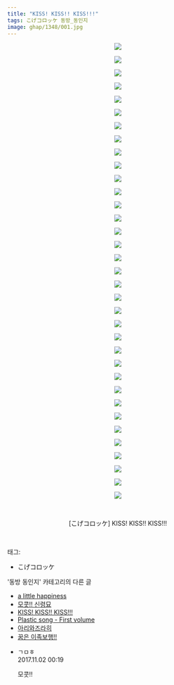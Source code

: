 ```yaml
---
title: "KISS! KISS!! KISS!!!"
tags: こげコロッケ 동방_동인지
image: ghap/1348/001.jpg
---
```

<div class="article">
<p style="text-align: center; clear: none; float: none;"><img src="{{ site.nasurl }}/ghap/1348/001.jpg"/></p>
<p style="text-align: center; clear: none; float: none;"><img src="{{ site.nasurl }}/ghap/1348/002.jpg"/></p>
<p style="text-align: center; clear: none; float: none;"><img src="{{ site.nasurl }}/ghap/1348/003.jpg"/></p>
<p style="text-align: center; clear: none; float: none;"><img src="{{ site.nasurl }}/ghap/1348/004.jpg"/></p>
<p style="text-align: center; clear: none; float: none;"><img src="{{ site.nasurl }}/ghap/1348/005.jpg"/></p>
<p style="text-align: center; clear: none; float: none;"><img src="{{ site.nasurl }}/ghap/1348/006.jpg"/></p>
<p style="text-align: center; clear: none; float: none;"><img src="{{ site.nasurl }}/ghap/1348/007.jpg"/></p>
<p style="text-align: center; clear: none; float: none;"><img src="{{ site.nasurl }}/ghap/1348/008.jpg"/></p>
<p style="text-align: center; clear: none; float: none;"><img src="{{ site.nasurl }}/ghap/1348/009.jpg"/></p>
<p style="text-align: center; clear: none; float: none;"><img src="{{ site.nasurl }}/ghap/1348/010.jpg"/></p>
<p style="text-align: center; clear: none; float: none;"><img src="{{ site.nasurl }}/ghap/1348/011.jpg"/></p>
<p style="text-align: center; clear: none; float: none;"><img src="{{ site.nasurl }}/ghap/1348/012.jpg"/></p>
<p style="text-align: center; clear: none; float: none;"><img src="{{ site.nasurl }}/ghap/1348/013.jpg"/></p>
<p style="text-align: center; clear: none; float: none;"><img src="{{ site.nasurl }}/ghap/1348/014.jpg"/></p>
<p style="text-align: center; clear: none; float: none;"><img src="{{ site.nasurl }}/ghap/1348/015.jpg"/></p>
<p style="text-align: center; clear: none; float: none;"><img src="{{ site.nasurl }}/ghap/1348/016.jpg"/></p>
<p style="text-align: center; clear: none; float: none;"><img src="{{ site.nasurl }}/ghap/1348/017.jpg"/></p>
<p style="text-align: center; clear: none; float: none;"><img src="{{ site.nasurl }}/ghap/1348/018.jpg"/></p>
<p style="text-align: center; clear: none; float: none;"><img src="{{ site.nasurl }}/ghap/1348/019.jpg"/></p>
<p style="text-align: center; clear: none; float: none;"><img src="{{ site.nasurl }}/ghap/1348/020.jpg"/></p>
<p style="text-align: center; clear: none; float: none;"><img src="{{ site.nasurl }}/ghap/1348/021.jpg"/></p>
<p style="text-align: center; clear: none; float: none;"><img src="{{ site.nasurl }}/ghap/1348/022.jpg"/></p>
<p style="text-align: center; clear: none; float: none;"><img src="{{ site.nasurl }}/ghap/1348/023.jpg"/></p>
<p style="text-align: center; clear: none; float: none;"><img src="{{ site.nasurl }}/ghap/1348/024.jpg"/></p>
<p style="text-align: center; clear: none; float: none;"><img src="{{ site.nasurl }}/ghap/1348/025.jpg"/></p>
<p style="text-align: center; clear: none; float: none;"><img src="{{ site.nasurl }}/ghap/1348/026.jpg"/></p>
<p style="text-align: center; clear: none; float: none;"><img src="{{ site.nasurl }}/ghap/1348/027.jpg"/></p>
<p style="text-align: center; clear: none; float: none;"><img src="{{ site.nasurl }}/ghap/1348/028.jpg"/></p>
<p style="text-align: center; clear: none; float: none;"><img src="{{ site.nasurl }}/ghap/1348/029.jpg"/></p>
<p style="text-align: center; clear: none; float: none;"><img src="{{ site.nasurl }}/ghap/1348/030.jpg"/></p>
<p style="text-align: center; clear: none; float: none;"><img src="{{ site.nasurl }}/ghap/1348/031.jpg"/></p>
<p style="text-align: center; clear: none; float: none;"><img src="{{ site.nasurl }}/ghap/1348/032.jpg"/></p>
<p style="text-align: center; clear: none; float: none;"><img src="{{ site.nasurl }}/ghap/1348/033.jpg"/></p>
<p style="text-align: center; clear: none; float: none;"><img src="{{ site.nasurl }}/ghap/1348/034.jpg"/></p>
<p style="text-align: center; clear: none; float: none;"><img src="{{ site.nasurl }}/ghap/1348/035.jpg"/></p>
<p style="text-align: center; clear: none; float: none;"><br/></p>
<p style="text-align: center; clear: none; float: none;">[こげコロッケ] KISS! KISS!! KISS!!!</p>
<p><br/></p>
</div><div class="tagTrail">
<p>태그: </p>
<ul>
<li>こげコロッケ</li>
</ul>
</div><div class="another">
<p>'동방 동인지' 카테고리의 다른 글</p>
<ul>
<li><a href="/2016-08-05-ghap_1350">a little happiness</a></li>
<li><a href="/2016-08-05-ghap_1349">모콧!! 신령묘</a></li>
<li><a href="/2016-08-04-ghap_1348">KISS! KISS!! KISS!!!</a></li>
<li><a href="/2016-08-04-ghap_1347">Plastic song - First volume</a></li>
<li><a href="/2016-08-04-ghap_1346">아리와즈라히</a></li>
<li><a href="/2016-08-04-ghap_1345">꿈은 이족보행!!</a></li>
</ul>
</div><div class="cb_module cb_fluid">
<div class="cb_wrt cb_profile">
<div class="comment">
<ul>
<li class="cb_thumb_off" id="comment15120037">
<div class="cb_comment_area">
<div class="cb_info_area">
<div class="cb_section">
<span class="cb_nick_name">ㄱㅁㅎ</span>
</div>
<div class="cb_section">
<span class="cb_date">2017.11.02 00:19 </span>
</div>
</div>
<div class="cb_dsc_comment">
<p class="cb_dsc">
											모콧!!
										</p>
</div>
</div></li>
</ul>
</div>
</div><!-- commentList close -->
</div>
<br/>
<p id="refer"></p>
<br/>
